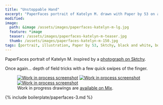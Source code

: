 ```yaml
---
title: "Unstoppable Hand"
excerpt: "PaperFaces portrait of Katelyn M. drawn with Paper by 53 on an iPad."
modified: 
image: 
  path: &image /assets/images/paperfaces-katelyn-m-lg.jpg 
  feature: *image
  teaser: /assets/images/paperfaces-katelyn-m-teaser.jpg
  thumb: /assets/images/paperfaces-katelyn-m-150.jpg
tags: [portrait, illustration, Paper by 53, Sktchy, black and white, bokeh, Mix]
---
```


PaperFaces portrait of Katelyn M. inspired by a [photograph on Sktchy](http://sktchy.com/0STT5).

Once again... depth of field tricks with a few quick swipes of the finger.

<figure class="third">
  <a href="{{ site.url }}/assets/images/paperfaces-katelyn-m-process-1-lg.jpg"><img src="{{ site.url }}/assets/images/paperfaces-katelyn-m-process-1-600.jpg" alt="Work in process screenshot"></a>
  <a href="{{ site.url }}/assets/images/paperfaces-katelyn-m-process-2-lg.jpg"><img src="{{ site.url }}/assets/images/paperfaces-katelyn-m-process-2-600.jpg" alt="Work in process screenshot"></a>
  <a href="{{ site.url }}/assets/images/paperfaces-katelyn-m-process-3-lg.jpg"><img src="{{ site.url }}/assets/images/paperfaces-katelyn-m-process-3-600.jpg" alt="Work in process screenshot"></a>
  <figcaption>Work in progress drawings are <a href="https://mix.fiftythree.com/11098-Michael-Rose/4593845">available on Mix</a>.</figcaption>
</figure>

{% include boilerplate/paperfaces-3.md %}
